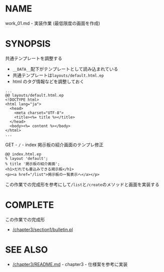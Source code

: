 # NAME

work_01.md - 実装作業 (最低限度の画面を作成)

# SYNOPSIS

共通テンプレートを調整する

- `__DATA__`配下がテンプレートとして読み込まれている
- 共通テンプレートは`layouts/default.html.ep`
- html のタグ情報などを調整しておく

```
...
@@ layouts/default.html.ep
<!DOCTYPE html>
<html lang="ja">
  <head>
    <meta charset="UTF-8">
    <title><%= title %></title>
  </head>
  <body><%= content %></body>
</html>
...
```

GET - `/` - index 掲示板の紹介画面のテンプレ修正

```
@@ index.html.ep
% layout 'default';
% title '掲示板の紹介画面';
<h1>だれでも書込みできる掲示板</h1>
<p><a href="/list">掲示板の一覧表示へ</a></p>
```

この作業での完成形を参考にして`/list`と`/create`のメソッドと画面を実装する

# COMPLETE

この作業での完成形

- [/chapter3/section1/bulletin.pl](/chapter3/section1/bulletin.pl)

# SEE ALSO

- [/chapter3/README.md](/chapter3/README.md) - chapter3 - 仕様案を参考に実装
